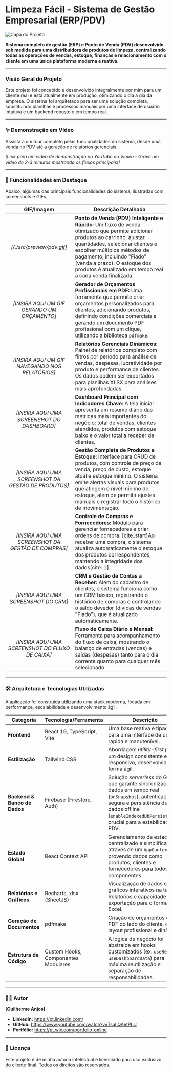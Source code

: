 # Limpeza Fácil - Sistema de Gestão Empresarial (ERP/PDV)

![Capa do Projeto](https://placehold.co/1200x600/16a34a/white?text=Limpeza+Fácil+ERP)

**Sistema completo de gestão (ERP) e Ponto de Venda (PDV) desenvolvido sob medida para uma distribuidora de produtos de limpeza, centralizando todas as operações de vendas, estoque, finanças e relacionamento com o cliente em uma única plataforma moderna e reativa.**

---

### Visão Geral do Projeto

Este projeto foi concebido e desenvolvido integralmente por mim para um cliente real e está atualmente em produção, otimizando o dia a dia da empresa. O sistema foi arquitetado para ser uma solução completa, substituindo planilhas e processos manuais por uma interface de usuário intuitiva e um backend robusto e em tempo real.


---

### ✨ Demonstração em Vídeo

Assista a um tour completo pelas funcionalidades do sistema, desde uma venda no PDV até a geração de relatórios gerenciais.

_[Link para um vídeo de demonstração no YouTube ou Vimeo - Grave um vídeo de 2-3 minutos mostrando os fluxos principais!]_

---

### 🚀 Funcionalidades em Destaque

Abaixo, algumas das principais funcionalidades do sistema, ilustradas com screenshots e GIFs.

| GIF/Imagem | Descrição Detalhada |
| :---: | --- |
| _[(./src/preview/pdv.gif]_ | **Ponto de Venda (PDV) Inteligente e Rápido:** Um fluxo de venda otimizado que permite adicionar produtos ao carrinho, ajustar quantidades, selecionar clientes e escolher múltiplos métodos de pagamento, incluindo "Fiado" (venda a prazo). O estoque dos produtos é atualizado em tempo real a cada venda finalizada. |
| _[INSIRA AQUI UM GIF GERANDO UM ORÇAMENTO]_ | **Gerador de Orçamentos Profissionais em PDF:** Uma ferramenta que permite criar orçamentos personalizados para clientes, adicionando produtos, definindo condições comerciais e gerando um documento PDF profissional com um clique, utilizando a biblioteca `pdfmake`. |
| _[INSIRA AQUI UM GIF NAVEGANDO NOS RELATÓRIOS]_ | **Relatórios Gerenciais Dinâmicos:** Painel de relatórios completo com filtros por período para análise de vendas, despesas, lucratividade por produto e performance de clientes. Os dados podem ser exportados para planilhas XLSX para análises mais aprofundadas. |
| _[INSIRA AQUI UMA SCREENSHOT DO DASHBOARD]_ | **Dashboard Principal com Indicadores Chave:** A tela inicial apresenta um resumo diário das métricas mais importantes do negócio: total de vendas, clientes atendidos, produtos com estoque baixo e o valor total a receber de clientes. |
| _[INSIRA AQUI UMA SCREENSHOT DA GESTÃO DE PRODUTOS]_ | **Gestão Completa de Produtos e Estoque:** Interface para CRUD de produtos, com controle de preço de venda, preço de custo, estoque atual e estoque mínimo. O sistema emite alertas visuais para produtos que atingem o nível mínimo de estoque, além de permitir ajustes manuais e registrar todo o histórico de movimentação. |
| _[INSIRA AQUI UMA SCREENSHOT DA GESTÃO DE COMPRAS]_ | **Controle de Compras e Fornecedores:** Módulo para gerenciar fornecedores e criar ordens de compra. [cite_start]Ao receber uma compra, o sistema atualiza automaticamente o estoque dos produtos correspondentes, mantendo a integridade dos dados[cite: 1]. |
| _[INSIRA AQUI UMA SCREENSHOT DO CRM]_ | **CRM e Gestão de Contas a Receber:** Além do cadastro de clientes, o sistema funciona como um CRM básico, registrando o histórico de compras e controlando o saldo devedor (dívidas de vendas "Fiado"), que é atualizado automaticamente. |
| _[INSIRA AQUI UMA SCREENSHOT DO FLUXO DE CAIXA]_ | **Fluxo de Caixa Diário e Mensal:** Ferramenta para acompanhamento do fluxo de caixa, mostrando o balanço de entradas (vendas) e saídas (despesas) tanto para o dia corrente quanto para qualquer mês selecionado. |

---

### 🛠️ Arquitetura e Tecnologias Utilizadas

A aplicação foi construída utilizando uma stack moderna, focada em performance, escalabilidade e desenvolvimento ágil.

| Categoria | Tecnologia/Ferramenta | Descrição |
| --- | --- | --- |
| **Frontend** | React 19, TypeScript, Vite | Uma base reativa e tipada para uma interface de usuário rápida e manutenível. |
| **Estilização** | Tailwind CSS | Abordagem *utility-first* para um design consistente e responsivo, desenvolvido de forma ágil. |
| **Backend & Banco de Dados** | Firebase (Firestore, Auth) | Solução *serverless* do Google que garante sincronização de dados em tempo real (`onSnapshot`), autenticação segura e persistência de dados offline (`enableIndexedDbPersistence`), crucial para a estabilidade do PDV. |
| **Estado Global** | React Context API | Gerenciamento de estado centralizado e simplificado através de um `AppContext`, provendo dados como produtos, clientes e fornecedores para todos os componentes. |
| **Relatórios e Gráficos** | Recharts, xlsx (SheetJS) | Visualização de dados com gráficos interativos na tela de Relatórios e capacidade de exportação para o formato Excel. |
| **Geração de Documentos** | pdfmake | Criação de orçamentos em PDF do lado do cliente, com layout profissional e dinâmico. |
| **Estrutura de Código** | Custom Hooks, Componentes Modulares | A lógica de negócio foi abstraída em hooks customizados (ex: `useReports`, `useDashboardData`) para máxima reutilização e separação de responsabilidades. |

---

### 👨‍💻 Autor

**[Guilherme Anjos]**

* **LinkedIn:** https://pt.linkedin.com/
* **GitHub:** https://www.youtube.com/watch?v=TsaLQAetPLU
* **Portfólio:** https://pt.wix.com/portfolio-online

---

### 📄 Licença

Este projeto é de minha autoria intelectual e licenciado para uso exclusivo do cliente final. Todos os direitos são reservados.